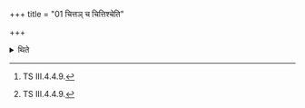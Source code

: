 +++
title = "01 चित्तञ् च चित्तिश्चेति"

+++

<details><summary>थिते</summary>

1. With cittaṁ ca cittiśca[^1] (the Adhvaryu) offers the (two) Jaya-libations before the Sviṣṭakr̥t offering.[^1]  


[^1]: TS III.4.4.9.  

[^2]: Thus immediately after the main-offering. For this Sūtra cf. MS I.4.14.
</details>
